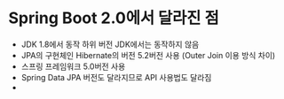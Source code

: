 # Spring Boot 2.0에서 달라진 점 
- JDK 1.8에서 동작 하위 버전 JDK에서는 동작하지 않음
- JPA의 구현체인 Hibernate의 버전 5.2버전 사용 (Outer Join 이용 방식 차이)
- 스프링 프레임워크 5.0버전 사용
- Spring Data JPA 버전도 달라지므로 API 사용법도 달라짐 
- 


